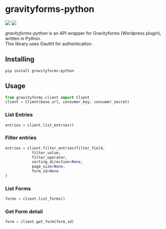 # gravityforms-python
![](https://img.shields.io/badge/version-0.1.0-success) ![](https://img.shields.io/badge/Python-3.8%20|%203.9%20|%203.10%20|%203.11-4B8BBE?logo=python&logoColor=white)  

*gravityforms-python* is an API wrapper for Gravityforms (Wordpress plugin), written in Python.  
This library uses Oauth1 for authentication.
## Installing
```
pip install gravityforms-python
```
## Usage
```python
from gravityforms.client import Client
client = Client(base_url, consumer_key, consumer_secret)
```
### List Entries
```python
entries = client.list_entries()
```
### Filter entries
```python
entries = client.filter_entries(filter_field, 
            filter_value, 
            filter_operator, 
            sorting_direction=None, 
            page_size=None, 
            form_id=None
)
```
### List Forms
```python
forms = client.list_forms()
```
### Get Form detail
```python
form = client.get_form(form_id)
```
